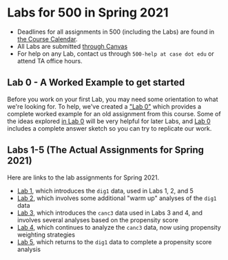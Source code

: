 # Labs for 500 in Spring 2021

- Deadlines for all assignments in 500 (including the Labs) are found in [the Course Calendar](https://thomaselove.github.io/500/calendar.html).
- All Labs are submitted [through Canvas](https://canvas.case.edu/)
- For help on any Lab, contact us through `500-help at case dot edu` or attend TA office hours.

## Lab 0 - A Worked Example to get started

Before you work on your first Lab, you may need some orientation to what we're looking for. To help, we've created a ["Lab 0"](https://github.com/THOMASELOVE/500-2021/tree/master/labs/lab0) which provides a complete worked example for an old assignment from this course. Some of the ideas explored [in Lab 0](https://github.com/THOMASELOVE/500-2021/tree/master/labs/lab0) will be very helpful for later Labs, and [Lab 0](https://github.com/THOMASELOVE/500-2021/tree/master/labs/lab0) includes a complete answer sketch so you can try to replicate our work.

## Labs 1-5 (The Actual Assignments for Spring 2021)

Here are links to the lab assignments for Spring 2021.

- [Lab 1](https://github.com/THOMASELOVE/500-2021/tree/master/labs/lab1), which introduces the `dig1` data, used in Labs 1, 2, and 5
- [Lab 2](https://github.com/THOMASELOVE/500-2021/tree/master/labs/lab2), which involves some additional "warm up" analyses of the `dig1` data
- [Lab 3](https://github.com/THOMASELOVE/500-2021/tree/master/labs/lab3), which introduces the `canc3` data used in Labs 3 and 4, and involves several analyses based on the propensity score
- [Lab 4](https://github.com/THOMASELOVE/500-2021/tree/master/labs/lab4), which continues to analyze the `canc3` data, now using propensity weighting strategies
- [Lab 5](https://github.com/THOMASELOVE/500-2021/tree/master/labs/lab5), which returns to the `dig1` data to complete a propensity score analysis

